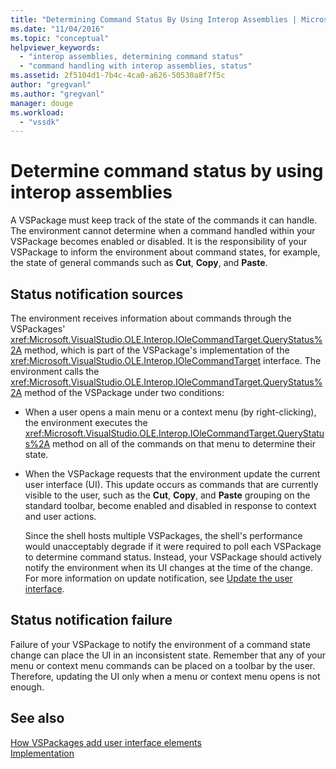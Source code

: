 ```yaml
---
title: "Determining Command Status By Using Interop Assemblies | Microsoft Docs"
ms.date: "11/04/2016"
ms.topic: "conceptual"
helpviewer_keywords: 
  - "interop assemblies, determining command status"
  - "command handling with interop assemblies, status"
ms.assetid: 2f5104d1-7b4c-4ca0-a626-50530a8f7f5c
author: "gregvanl"
ms.author: "gregvanl"
manager: douge
ms.workload: 
  - "vssdk"
---
```

# Determine command status by using interop assemblies
A VSPackage must keep track of the state of the commands it can handle. The environment cannot determine when a command handled within your VSPackage becomes enabled or disabled. It is the responsibility of your VSPackage to inform the environment about command states, for example, the state of general commands such as **Cut**, **Copy**, and **Paste**.  
  
## Status notification sources  
 The environment receives information about commands through the VSPackages' <xref:Microsoft.VisualStudio.OLE.Interop.IOleCommandTarget.QueryStatus%2A> method, which is part of the VSPackage's implementation of the <xref:Microsoft.VisualStudio.OLE.Interop.IOleCommandTarget> interface. The environment calls the <xref:Microsoft.VisualStudio.OLE.Interop.IOleCommandTarget.QueryStatus%2A> method of the VSPackage under two conditions:  
  
- When a user opens a main menu or a context menu (by right-clicking), the environment executes the <xref:Microsoft.VisualStudio.OLE.Interop.IOleCommandTarget.QueryStatus%2A> method on all of the commands on that menu to determine their state.  
  
- When the VSPackage requests that the environment update the current user interface (UI). This update occurs as commands that are currently visible to the user, such as the **Cut**, **Copy**, and **Paste** grouping on the standard toolbar, become enabled and disabled in response to context and user actions.  
  
  Since the shell hosts multiple VSPackages, the shell's performance would unacceptably degrade if it were required to poll each VSPackage to determine command status. Instead, your VSPackage should actively notify the environment when its UI changes at the time of the change. For more information on update notification, see [Update the user interface](../../extensibility/updating-the-user-interface.md).  
  
## Status notification failure  
 Failure of your VSPackage to notify the environment of a command state change can place the UI in an inconsistent state. Remember that any of your menu or context menu commands can be placed on a toolbar by the user. Therefore, updating the UI only when a menu or context menu opens is not enough.  
  
## See also  
 [How VSPackages add user interface elements](../../extensibility/internals/how-vspackages-add-user-interface-elements.md)   
 [Implementation](../../extensibility/internals/command-implementation.md)